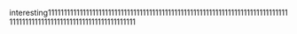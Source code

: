 interesting11111111111111111111111111111111111111111111111111111111111111111111111111111111111111111111111111111111111111111111
